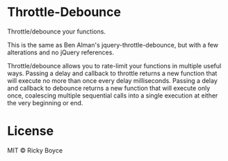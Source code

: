 # Throttle-Debounce
Throttle/debounce your functions.

This is the same as Ben Alman's jquery-throttle-debounce, but with a few alterations and no jQuery references.

Throttle/debounce allows you to rate-limit your functions in multiple useful ways. Passing a delay and callback to throttle returns a new function that will execute no more than once every delay milliseconds. Passing a delay and callback to debounce returns a new function that will execute only once, coalescing multiple sequential calls into a single execution at either the very beginning or end.

# License

MIT © Ricky Boyce
